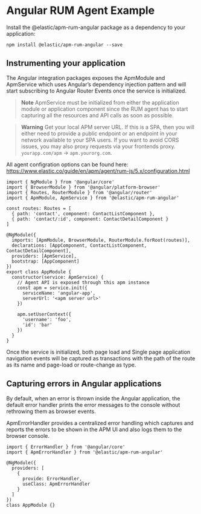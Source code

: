 # Angular RUM Agent Example

Install the @elastic/apm-rum-angular package as a dependency to your application:

```
npm install @elastic/apm-rum-angular --save
```

## Instrumenting your application

The Angular integration packages exposes the ApmModule and ApmService which uses Angular’s dependency injection pattern and will start subscribing to Angular Router Events once the service is initialized.

> **Note**
> ApmService must be initialized from either the application module or application component since the RUM agent has to start capturing all the resources and API calls as soon as possible.

> **Warning**
> Get your local APM server URL. If this is a SPA, then you will either need to provide a public endpoint or an endpoint in your network available to your SPA users. If you want to avoid CORS issues, you may also proxy requests via your frontends proxy. `yourapp.com/apm` -> `apm.yourorg.com`.

All agent configration options can be found here: https://www.elastic.co/guide/en/apm/agent/rum-js/5.x/configuration.html

```
import { NgModule } from '@angular/core'
import { BrowserModule } from '@angular/platform-browser'
import { Routes, RouterModule } from '@angular/router'
import { ApmModule, ApmService } from '@elastic/apm-rum-angular'

const routes: Routes = [
  { path: 'contact', component: ContactListComponent },
  { path: 'contact/:id', component: ContactDetailComponent }
]

@NgModule({
  imports: [ApmModule, BrowserModule, RouterModule.forRoot(routes)],
  declarations: [AppComponent, ContactListComponent, ContactDetailComponent],
  providers: [ApmService],
  bootstrap: [AppComponent]
})
export class AppModule {
  constructor(service: ApmService) {
    // Agent API is exposed through this apm instance
    const apm = service.init({
      serviceName: 'angular-app',
      serverUrl: '<apm server url>'
    })

    apm.setUserContext({
      'username': 'foo',
      'id': 'bar'
    })
  }
}
```

Once the service is initialized, both page load and Single page application navigation events will be captured as transactions with the path of the route as its name and page-load or route-change as type.

## Capturing errors in Angular applications

By default, when an error is thrown inside the Angular application, the default error handler prints the error messages to the console without rethrowing them as browser events.

ApmErrorHandler provides a centralized error handling which captures and reports the errors to be shown in the APM UI and also logs them to the browser console.

```
import { ErrorHandler } from '@angular/core'
import { ApmErrorHandler } from '@elastic/apm-rum-angular'

@NgModule({
  providers: [
    {
      provide: ErrorHandler,
      useClass: ApmErrorHandler
    }
  ]
})
class AppModule {}
```
